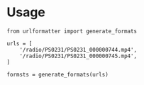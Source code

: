 # Usage

    from urlformatter import generate_formats

    urls = [
        '/radio/PS0231/PS0231_000000744.mp4',
        '/radio/PS0231/PS0231_000000745.mp4',
    ]

    formsts = generate_formats(urls)
